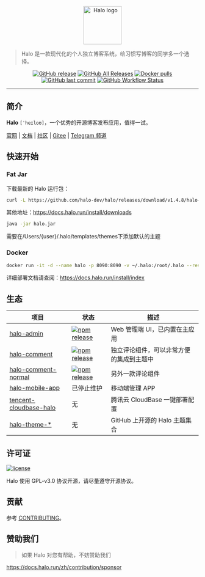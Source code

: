 <p align="center">
    <a href="https://halo.run" target="_blank" rel="noopener noreferrer">
        <img width="100" src="https://halo.run/logo" alt="Halo logo">
    </a>
</p>

> Halo 是一款现代化的个人独立博客系统，给习惯写博客的同学多一个选择。

<p align="center">
<a href="https://github.com/halo-dev/halo/releases"><img alt="GitHub release" src="https://img.shields.io/github/release/halo-dev/halo.svg?style=flat-square"/></a>
<a href="https://github.com/halo-dev/halo/releases"><img alt="GitHub All Releases" src="https://img.shields.io/github/downloads/halo-dev/halo/total.svg?style=flat-square"></a>
<a href="https://hub.docker.com/r/halohub/halo"><img alt="Docker pulls" src="https://img.shields.io/docker/pulls/halohub/halo?style=flat-square"></a>
<a href="https://github.com/halo-dev/halo/commits"><img alt="GitHub last commit" src="https://img.shields.io/github/last-commit/halo-dev/halo.svg?style=flat-square"></a>
<a href="https://github.com/halo-dev/halo/actions"><img alt="GitHub Workflow Status" src="https://img.shields.io/github/workflow/status/halo-dev/halo/Halo%20CI?style=flat-square"/></a>
</p>

------------------------------

## 简介

**Halo** `[ˈheɪloʊ]`，一个优秀的开源博客发布应用，值得一试。

[官网](https://halo.run) | [文档](https://docs.halo.run) | [社区](https://bbs.halo.run) | [Gitee](https://gitee.com/halo-dev) | [Telegram 频道](https://t.me/halo_dev)

## 快速开始

### Fat Jar

下载最新的 Halo 运行包：

```bash
curl -L https://github.com/halo-dev/halo/releases/download/v1.4.8/halo-1.4.8.jar --output halo.jar
```

其他地址：https://docs.halo.run/install/downloads

```bash
java -jar halo.jar
```
   需要在/Users/{user}/.halo/templates/themes下添加默认的主题
### Docker

```bash
docker run -it -d --name halo -p 8090:8090 -v ~/.halo:/root/.halo --restart=always halohub/halo
```

详细部署文档请查阅：<https://docs.halo.run/install/index>

## 生态

| 项目                                                                         | 状态                                                                                                                                                              | 描述                                     |
| ---------------------------------------------------------------------------- | ----------------------------------------------------------------------------------------------------------------------------------------------------------------- | ---------------------------------------- |
| [halo-admin](https://github.com/halo-dev/halo-admin)                         | <a href="https://www.npmjs.com/package/halo-admin"><img alt="npm release" src="https://img.shields.io/npm/v/halo-admin?style=flat-square"/></a>                   | Web 管理端 UI，已内置在主应用            |
| [halo-comment](https://github.com/halo-dev/halo-comment)                     | <a href="https://www.npmjs.com/package/halo-comment"><img alt="npm release" src="https://img.shields.io/npm/v/halo-comment?style=flat-square"/></a>               | 独立评论组件，可以非常方便的集成到主题中 |
| [halo-comment-normal](https://github.com/halo-dev/halo-comment-normal)       | <a href="https://www.npmjs.com/package/halo-comment-normal"><img alt="npm release" src="https://img.shields.io/npm/v/halo-comment-normal?style=flat-square"/></a> | 另外一款评论组件                         |
| [halo-mobile-app](https://github.com/halo-dev/halo-mobile-app)                             | 已停止维护                                                                                                                                                        | 移动端管理 APP                           |
| [tencent-cloudbase-halo](https://github.com/halo-dev/tencent-cloudbase-halo) | 无                                                                                                                                                                | 腾讯云 CloudBase 一键部署配置            |
| [halo-theme-*](https://github.com/topics/halo-theme)                         | 无                                                                                                                                                                | GitHub 上开源的 Halo 主题集合            | 

## 许可证

[![license](https://img.shields.io/github/license/halo-dev/halo.svg?style=flat-square)](https://github.com/halo-dev/halo/blob/master/LICENSE)

Halo 使用 GPL-v3.0 协议开源，请尽量遵守开源协议。

## 贡献

参考 [CONTRIBUTING](./CONTRIBUTING.md)。

## 赞助我们

> 如果 Halo 对您有帮助，不妨赞助我们

<https://docs.halo.run/zh/contribution/sponsor>

